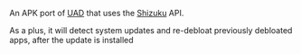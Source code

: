 An APK port of [UAD](https://github.com/0x192/universal-android-debloater) that uses the [Shizuku](https://github.com/RikkaApps/Shizuku) API.

As a plus, it will detect system updates and re-debloat previously debloated apps, after the update is installed
